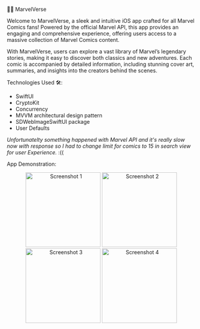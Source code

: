 🦸‍♂️ MarvelVerse

Welcome to MarvelVerse, a sleek and intuitive iOS app crafted for all Marvel Comics fans! Powered by the official Marvel API, this app provides an engaging and comprehensive experience, offering users access to a massive collection of Marvel Comics content.

With MarvelVerse, users can explore a vast library of Marvel’s legendary stories, making it easy to discover both classics and new adventures. Each comic is accompanied by detailed information, including stunning cover art, summaries, and insights into the creators behind the scenes.

Technologies Used 🛠️:
- SwiftUI
- CryptoKit
- Concurrency 
- MVVM architectural design pattern
- SDWebImageSwiftUI package
- User Defaults
  
*Unfortunatelty something happened with Marvel API and it's really slow now with response so I had to change limit for comics to 15 in search view for user Experience.* :((

App Demonstration: 
<div align="center">
  <img src="https://github.com/user-attachments/assets/e3887af0-8c4b-48e8-ba3e-1296cf393eb0" alt="Screenshot 1" width="200"/>
  <img src="https://github.com/user-attachments/assets/85846c23-c229-44da-9ff2-e6e26b7285be" alt="Screenshot 2" width="200"/>
  <img src="https://github.com/user-attachments/assets/a8a3ecf7-9dbf-4be5-ba1f-e0305b14e447" alt="Screenshot 3" width="200"/>
  <img src="https://github.com/user-attachments/assets/8072b7b5-c317-40ce-a4e2-80e8ee0167dd" alt="Screenshot 4" width="200"/>
</div>




